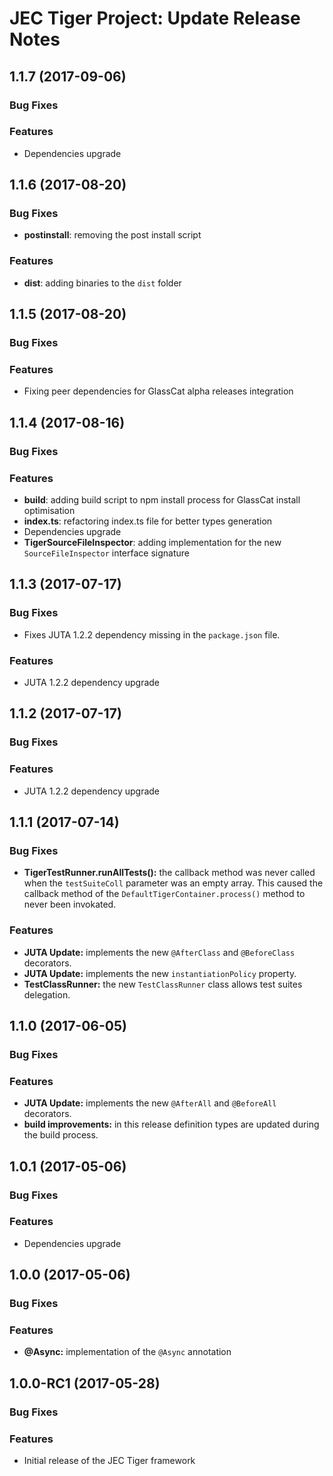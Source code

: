 # JEC Tiger Project: Update Release Notes

<a name="jec-tiger-1.1.7"></a>
## **1.1.7** (2017-09-06)

### Bug Fixes

### Features

- Dependencies upgrade

<a name="jec-tiger-1.1.6"></a>
## **1.1.6** (2017-08-20)

### Bug Fixes

- **postinstall**: removing the post install script

### Features

- **dist**: adding binaries to the `dist` folder

<a name="jec-tiger-1.1.5"></a>
## **1.1.5** (2017-08-20)

### Bug Fixes

### Features

- Fixing peer dependencies for GlassCat alpha releases integration

<a name="jec-tiger-1.1.4"></a>
## **1.1.4** (2017-08-16)

### Bug Fixes

### Features

- **build**: adding build script to npm install process for GlassCat install optimisation
- **index.ts**: refactoring index.ts file for better types generation
- Dependencies upgrade
- **TigerSourceFileInspector**: adding implementation for the new `SourceFileInspector` interface signature

<a name="jec-tiger-1.1.3"></a>
## **1.1.3** (2017-07-17)

### Bug Fixes

- Fixes JUTA 1.2.2 dependency missing in the `package.json` file.

### Features

- JUTA 1.2.2 dependency upgrade

<a name="jec-tiger-1.1.2"></a>
## **1.1.2** (2017-07-17)

### Bug Fixes

### Features

- JUTA 1.2.2 dependency upgrade

<a name="jec-tiger-1.1.1"></a>
## **1.1.1** (2017-07-14)

### Bug Fixes

- **TigerTestRunner.runAllTests():** the callback method was never called when the `testSuiteColl` parameter was an empty  array. This caused the callback method of the `DefaultTigerContainer.process()` method to never been invokated.

### Features

- **JUTA Update:** implements the new `@AfterClass` and `@BeforeClass` decorators.
- **JUTA Update:** implements the new `instantiationPolicy` property.
- **TestClassRunner:** the new `TestClassRunner` class allows test suites delegation.

<a name="jec-tiger-1.1.0"></a>
## **1.1.0** (2017-06-05)

### Bug Fixes

### Features

- **JUTA Update:** implements the new `@AfterAll` and `@BeforeAll` decorators.
- **build improvements:** in this release definition types are updated during the build process.

<a name="jec-tiger-1.0.1"></a>
## **1.0.1** (2017-05-06)

### Bug Fixes

### Features

- Dependencies upgrade

<a name="jec-tiger-1.0.0"></a>
## **1.0.0** (2017-05-06)

### Bug Fixes

### Features

- **@Async:** implementation of the `@Async` annotation

<a name="jec-tiger-1.0.0-RC1"></a>
## **1.0.0-RC1** (2017-05-28)

### Bug Fixes

### Features

- Initial release of the JEC Tiger framework